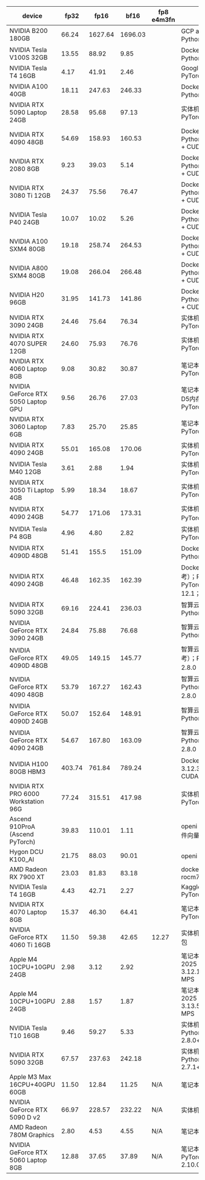 | device                              | fp32   | fp16    | bf16    | fp8 e4m3fn | note                                                                                     | contributor                                         |
| ----------------------------------- | ------ | ------- | ------- | ---------- | ---------------------------------------------------------------------------------------- | --------------------------------------------------- |
| NVIDIA B200 180GB                   | 66.24  | 1627.64 | 1696.03 |            | GCP a4-highgpu-8g 实例；Python 3.12 + PyTorch 2.8.0                                      | [zzc0208](https://github.com/zzc0208)               |
| NVIDIA Tesla V100S 32GB             | 13.55  | 88.92   | 9.85    |            | Docker 容器云（参考）；Python 3.10 + PyTorch 2.2.0                                       | [zzc0208](https://github.com/zzc0208)               |
| NVIDIA Tesla T4 16GB                | 4.17   | 41.91   | 2.46    |            | Google Colab; Python 3.12 + PyTorch 2.8.0                                                | [zzc0208](https://github.com/zzc0208)               |
| NVIDIA A100 40GB                    | 18.11  | 247.63  | 246.33  |            | Docker 容器云（参考）；Python 3.10 + PyTorch 2.2.0                                       | [zzc0208](https://github.com/zzc0208)               |
| NVIDIA RTX 5090 Laptop 24GB         | 28.58  | 95.68   | 97.13   |            | 实体机；Python 3.10 + PyTorch 2.8.0                                                      | [Charming](https://github.com/aiguoliuguo)          |
| NVIDIA RTX 4090 48GB                | 54.69  | 158.93  | 160.53  |            | Docker 容器云（参考）；Python 3.10 + PyTorch 2.8.0 + CUDA 12.8                           | [Charming](https://github.com/aiguoliuguo)          |
| NVIDIA RTX 2080 8GB                 | 9.23   | 39.03   | 5.14    |            | Docker 容器云（参考）；Python 3.10 + PyTorch 2.8.0 + CUDA 12.8                           | [Charming](https://github.com/aiguoliuguo)          |
| NVIDIA RTX 3080 Ti 12GB             | 24.37  | 75.56   | 76.47   |            | Docker 容器云（参考）；Python 3.10 + PyTorch 2.8.0 + CUDA 12.8                           | [Charming](https://github.com/aiguoliuguo)          |
| NVIDIA Tesla P40 24GB               | 10.07  | 10.02   | 5.26    |            | Docker 容器云（参考）；Python 3.10 + PyTorch 2.8.0 + CUDA 12.8                           | [Charming](https://github.com/aiguoliuguo)          |
| NVIDIA A100 SXM4 80GB               | 19.18  | 258.74  | 264.53  |            | Docker 容器云（参考）；Python 3.10 + PyTorch 2.8.0 + CUDA 12.8                           | [Charming](https://github.com/aiguoliuguo)          |
| NVIDIA A800 SXM4 80GB               | 19.08  | 266.04  | 266.48  |            | Docker 容器云（参考）；Python 3.10 + PyTorch 2.8.0 + CUDA 12.8                           | [Charming](https://github.com/aiguoliuguo)          |
| NVIDIA H20 96GB                     | 31.95  | 141.73  | 141.86  |            | Docker 容器云（参考）；Python 3.10 + PyTorch 2.8.0 + CUDA 12.8                           | [Charming](https://github.com/aiguoliuguo)          |
| NVIDIA RTX 3090 24GB                | 24.46  | 75.64   | 76.34   |            | 实体机；Python 3.13 + PyTorch 2.6.0                                                      | [zzc0208](https://github.com/zzc0208)               |
| NVIDIA RTX 4070 SUPER 12GB          | 24.60  | 75.93   | 76.76   |            | 实体机；Python 3.10 + PyTorch 2.5.1                                                      | [zzc0208](https://github.com/zzc0208)               |
| NVIDIA RTX 4060 Laptop 8GB          | 9.08   | 30.82   | 30.87   |            | 笔记本；Python 3.12 + PyTorch 2.6.0                                                      | [KAl(SO₄)₂·12H₂O](https://github.com/CN17161)       |
| NVIDIA GeForce RTX 5050 Laptop GPU  | 9.56   | 26.76   | 27.03   |            | 笔记本；i7-13650HX；16G D5内存；Python 3.11.13 + PyTorch 2.8.0+cu128                      | [VanillaNahida](https://github.com/VanillaNahida)  |
| NVIDIA RTX 3060 Laptop 6GB          | 7.83   | 25.70   | 25.85   |            | 笔记本；Python 3.10 + PyTorch 2.5.1                                                      | [turning point](https://github.com/colstone)        |
| NVIDIA RTX 4090 24GB                | 55.01  | 165.08  | 170.06  |            | 实体机；Python 3.10 + PyTorch 2.4.0                                                      | [Charming](https://github.com/aiguoliuguo)          |
| NVIDIA Tesla M40 12GB               | 3.61   | 2.88    | 1.94    |            | 实体机；Python 3.12 + PyTorch 2.6.0                                                      | [barryblueice](https://github.com/barryblueice)     |
| NVIDIA RTX 3050 Ti Laptop 4GB       | 5.99   | 18.34   | 18.67   |            | 实体机；Python 3.10 + PyTorch 2.6.0                                                      | [barryblueice](https://github.com/barryblueice)     |
| NVIDIA RTX 4090 24GB                | 54.77  | 171.06  | 173.31  |            | 实体机；Python 3.10 + PyTorch 2.4.1；Arch Linux                                          | [sd0ric4](https://github.com/sd0ric4)               |
| NVIDIA Tesla P4 8GB                 | 4.96   | 4.80    | 2.82    |            | 实体机；Python 3.12 + PyTorch 2.2.2                                                      | [kaiserKOA](https://github.com/kaiserKOA)           |
| NVIDIA RTX 4090D 48GB               | 51.41  | 155.5   | 151.09  |            | Docker 容器云（参考）；Python 3.10 + PyTorch 2.6.0                                       | [turning point](https://github.com/colstone)        |
| NVIDIA RTX 4090 24GB                | 46.48  | 162.35  | 162.39  |            | Docker 容器云（优云智算，参考）；Python 3.10.14 + PyTorch 2.4.0 + CUDA 12.1；显存 23.6GB | [HuanLin](https://github.com/HuanLinOTO)            |
| NVIDIA RTX 5090 32GB                | 69.16  | 224.41  | 236.03  |            | 智算云扉 5090 实例（参考）；Python 3.10 + PyTorch 2.8.0                                  | [HuanLin](https://github.com/HuanLinOTO)            |
| NVIDIA GeForce RTX 3090 24GB        | 24.84  | 75.88   | 76.68   |            | 智算云扉 3090 实例（参考）；Python 3.10 + PyTorch 2.8.0                                  | [a-cold-bird](https://github.com/a-cold-bird)       |
| NVIDIA GeForce RTX 4090D 48GB       | 49.05  | 149.15  | 145.77  |            | 智算云扉 4090D 实例（参考）；Python 3.10 + PyTorch 2.8.0；DDR5 显存                      | [a-cold-bird](https://github.com/a-cold-bird)       |
| NVIDIA GeForce RTX 4090 48GB        | 53.79  | 167.27  | 162.43  |            | 智算云扉 4090 实例（参考）；Python 3.10 + PyTorch 2.8.0；DDR5 显存                       | [a-cold-bird](https://github.com/a-cold-bird)       |
| NVIDIA GeForce RTX 4090D 24GB       | 50.07  | 152.64  | 148.91  |            | 智算云扉 4090 实例（参考）；Python 3.10 + PyTorch 2.8.0                                  | [a-cold-bird](https://github.com/a-cold-bird)       |
| NVIDIA GeForce RTX 4090 24GB        | 54.67  | 167.80  | 163.09  |            | 智算云扉 4090 实例（参考）；Python 3.10 + PyTorch 2.8.0；DDR5 显存                       | [a-cold-bird](https://github.com/a-cold-bird)       |
| NVIDIA H100 80GB HBM3               | 403.74 | 761.84  | 789.24  |            | Docker 容器云；Python 3.12.3 + PyTorch 2.8.0 + CUDA 12.6                                 | [HaxxorCialtion](https://github.com/HaxxorCialtion) |
| NVIDIA RTX PRO 6000 Workstation 96G | 77.24  | 315.51  | 417.98  |            | 实体机；Python 3.13 + PyTorch 2.8.0                                                      | [AlfreSama](https://github.com/AlfreScarlet)        |
| Ascend 910ProA (Ascend PyTorch)     | 39.83  | 110.01  | 1.11    |            | openi； 仅供参考，910 有硬件向量缓存，基准测试不准                                       | [HuanLinOTO](https://github.com/HuanLinOTO)         |
| Hygon DCU K100_AI                   | 21.75  | 88.03   | 90.01   |            | openi；py31016，torch241                                                                 | [HuanLinOTO](https://github.com/HuanLinOTO)         |
| AMD Radeon RX 7900 XT               | 23.03  | 81.83   | 83.18   |            | docker; py312+torch280 rocm700(git64359f59)                                              | [cp-yu](https://github.com/cp-yu)                   |
| NVIDIA Tesla T4 16GB                | 4.43   | 42.71   | 2.27    |            | Kaggle; Python 3.11.13 + PyTorch 2.6.0 + CUDA 12.4                                       | [sxjeru](https://github.com/sxjeru)                 |
| NVIDIA RTX 4070 Laptop 8GB          | 15.37  | 46.30   | 64.41   |            | 笔记本; Python 3.12.6 + PyTorch 2.8.0 + CUDA 12.6                                        | [sxjeru](https://github.com/sxjeru)                 |
| NVIDIA GeForce RTX 4060 Ti 16GB | 11.50 | 59.38 | 42.65 | 12.27 | 实体机；测自 SVCFusion 整合包 | [HuanLinOTO](https://github.com/HuanLinOTO) |
| Apple M4 10CPU+10GPU 24GB | 2.98 | 3.12 | 2.92 |  | 笔记本；MacBook Air 15.3' 2025 24+512 ; Python 3.12.11 + PyTorch 2.8.0 + MPS | [zzc0208](https://github.com/zzc0208) |
| Apple M4 10CPU+10GPU 24GB | 2.88 | 1.57 | 1.87 |  | 笔记本；MacBook Air 13.2' 2025 24+512 ; Python 3.13.5 + PyTorch 2.8.0 + MPS | [sakmist](https://github.com/sakmist) |
| NVIDIA Tesla T10 16GB   | 9.46 | 59.27 | 5.33 |  | 实体机；12400 d4内存条; Python 3.12.10 + PyTorch 2.8.0+cu126 | [sakmist](https://github.com/sakmist) |
| NVIDIA RTX 5090 32GB   | 67.57 | 237.63 | 242.18 |  | 实体机；14700k d5内存条; Python 3.11.11 + PyTorch 2.7.1+cu128 | [sakmist](https://github.com/sakmist) |
| Apple M3 Max 16CPU+40GPU 60GB | 11.50 | 12.84 | 11.25 | N/A | 笔记本 | [gouzil](https://github.com/gouzil) |
| NVIDIA GeForce RTX 5090 D v2 | 66.97 | 228.57 | 232.22 | N/A | 实体机 | [richi-shek](https://github.com/richi-shek) |
| AMD Radeon 780M Graphics | 2.80 | 4.53 | 4.55 | N/A | 笔记本 | [TheSmallHanCat](https.github.com/TheSmallHanCat) |
| NVIDIA GeForce RTX 5060 Laptop 8GB | 12.88 | 37.65 | 37.89 | N/A | 笔记本；Python 3.14.0rc3 + PyTorch 2.10.0.dev20250930+cu130 | [Citrinae-Lime](https://github.com/Citrinae-Lime) |
